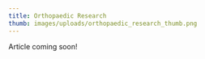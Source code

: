 ```yaml
---
title: Orthopaedic Research
thumb: images/uploads/orthopaedic_research_thumb.png
---
```

Article coming soon!
